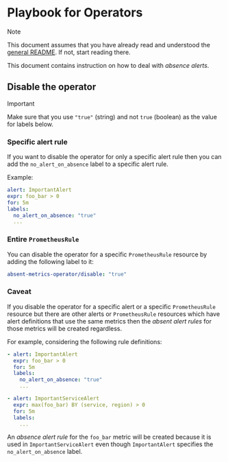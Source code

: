 # Playbook for Operators

> [!NOTE]
> This document assumes that you have already read and understood the [general README](../README.md). If not, start reading there.

This document contains instruction on how to deal with _absence alerts_.

## Disable the operator

> [!IMPORTANT]
> Make sure that you use `"true"` (string) and not `true` (boolean) as the value for labels below.

### Specific alert rule

If you want to disable the operator for only a specific alert rule then you can add the
`no_alert_on_absence` label to a specific alert rule.

Example:

```yaml
alert: ImportantAlert
expr: foo_bar > 0
for: 5m
labels:
  no_alert_on_absence: "true"
  ...
```

### Entire `PrometheusRule`

You can disable the operator for a specific `PrometheusRule` resource by adding the
following label to it:

```yaml
absent-metrics-operator/disable: "true"
```

### Caveat

If you disable the operator for a specific alert or a specific
`PrometheusRule` resource but there are other alerts or `PrometheusRule` resources which
have alert definitions that use the same metrics then the _absent alert
rules_ for those metrics will be created regardless.

For example, considering the following rule definitions:

```yaml
- alert: ImportantAlert
  expr: foo_bar > 0
  for: 5m
  labels:
    no_alert_on_absence: "true"
    ...

- alert: ImportantServiceAlert
  expr: max(foo_bar) BY (service, region) > 0
  for: 5m
  labels:
    ...
```

An _absence alert rule_ for the `foo_bar` metric will be created because it is used in
`ImportantServiceAlert` even though `ImportantAlert` specifies the `no_alert_on_absence`
label.

